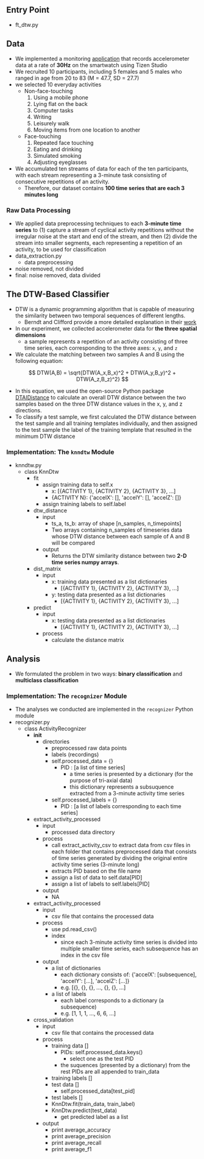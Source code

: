 ## Entry Point

* ft_dtw.py

## Data

- We implemented a monitoring [application](https://github.com/ypchen520/mini-ROAMM) that records accelerometer data at a rate of **30Hz** on the smartwatch using Tizen Studio
- We recruited 10 participants, including 5 females and 5 males who ranged in age from 20 to 83 (M = 47.7, SD = 27.7)
- we selected 10 everyday activities
  - Non-face-touching
    1. Using a mobile phone
    2. Lying flat on the back
    3. Computer tasks
    4. Writing
    5. Leisurely walk
    6. Moving items from one location to another
  - Face-touching
    1. Repeated face touching
    2. Eating and drinking
    3. Simulated smoking
    4. Adjusting eyeglasses
- We accumulated ten streams of data for each of the ten participants, with each stream representing a 3-minute task consisting of consecutive repetitions of an activity. 
  - Therefore, our dataset contains **100 time series that are each 3 minutes long**

### Raw Data Processing

- We applied data preprocessing techniques to each **3-minute time series** to (1) capture a stream of cyclical activity repetitions without the irregular noise at the start and end of the stream, and then (2) divide the stream into smaller segments, each representing a repetition of an activity, to be used for classification
- data_extraction.py
  * data preprocessing
- noise removed, not divided
- final: noise removed, data divided

## The DTW-Based Classifier

- DTW is a dynamic programming algorithm that is capable of measuring the similarity between two temporal sequences of different lengths. 
  - Berndt and Clifford provide a more detailed explanation in their [work](https://www.aaai.org/Papers/Workshops/1994/WS-94-03/WS94-03-031.pdf)
- In our experiment, we collected accelerometer data for **the three spatial dimensions**
  - a sample represents a repetition of an activity consisting of three time series, each corresponding to the three axes: ```x```, ```y```, and ```z```
- We calculate the matching between two samples A and B using the following equation: 

$$ DTW(A,B) = \sqrt{DTW(A_x,B_x)^2 + DTW(A_y,B_y)^2 + DTW(A_z,B_z)^2} $$

- In this equation, we used the open-source Python package [DTAIDistance](https://dtaidistance.readthedocs.io/en/latest/usage/dtw.html#dtw-distance-measure-between-two-time-series) to calculate an overall DTW distance between the two samples based on the three DTW distance values in the x, y, and z directions.
- To classify a test sample, we first calculated the DTW distance between the test sample and all training templates individually, and then assigned to the test sample the label of the training template that resulted in the minimum DTW distance

### Implementation: The ```knndtw``` Module

* knndtw.py
  * class KnnDtw
    * fit
      * assign training data to self.x
        * x: [{ACTIVITY 1}, {ACTIVITY 2}, {ACTIVITY 3}, ...]
        * {ACTIVITY N}: {'accelX': [], 'accelY': [], 'accelZ': []}
      * assign training labels to self.label
    * dtw_distance
      * input
        * ts_a, ts_b: array of shape [n_samples, n_timepoints]
        * Two arrays containing n_samples of timeseries data whose DTW distance between each sample of A and B will be compared
      * output
        * Returns the DTW similarity distance between two **2-D time series numpy arrays**.
    * dist_matrix
      * input
        * x: training data presented as a list dictionaries
          * [{ACTIVITY 1}, {ACTIVITY 2}, {ACTIVITY 3}, ...]
        * y: testing data presented as a list dictionaries
          * [{ACTIVITY 1}, {ACTIVITY 2}, {ACTIVITY 3}, ...]
    * predict
      * input
        * x: testing data presented as a list dictionaries
          * [{ACTIVITY 1}, {ACTIVITY 2}, {ACTIVITY 3}, ...]
      * process
        * calculate the distance matrix

## Analysis

- We formulated the problem in two ways: **binary classification** and **multiclass classification**

### Implementation: The ```recognizer``` Module

- The analyses we conducted are implemented in the ```recognizer``` Python module
- recognizer.py
  * class ActivityRecognizer
    * __init__
      * directories
        * preprocessed raw data points
        * labels (recordings)
        * self.processed_data = {}
          * PID : [a list of time series]
            * a time series is presented by a dictionary (for the purpose of tri-axial data)
            * this dictionary represents a subsuquence extracted from a 3-minute activity time series
        * self.processed_labels = {}
          * PID : [a list of labels corresponding to each time series]
    * extract_activity_processed
      * input
        * processed data directory
      * process
        * call extract_activity_csv to extract data from csv files in each folder that contains preprocessed data that consists of time series generated by dividing the original entire activity time series (3-minute long)
        * extracts PID based on the file name
        * assign a list of data to self.data[PID]
        * assign a list of labels to self.labels[PID]
      * output
        * NA
    * extract_activity_processed
      * input
        * csv file that contains the processed data
      * process
        * use pd.read_csv()
        * index
          * since each 3-minute activity time series is divided into multiple smaller time series, each subsequence has an index in the csv file
      * output
        * a list of dictionaries
          * each dictionary consists of: {'accelX': [subsequence], 'accelY': [...], 'accelZ': [...]}
          * e.g. [{}, {}, {}, ..., {}, {}, ...]
        * a list of labels
          * each label corresponds to a dictionary (a subsequence)
          * e.g. [1, 1, 1, ..., 6, 6, ...]
    * cross_validation
      * input
        * csv file that contains the processed data
      * process
        * training data []
          * PIDs: self.processed_data.keys()
            * select one as the test PID
          * the suquences (presented by a dictionary) from the rest PIDs are all appended to train_data
        * training labels []
        * test data []
          * self.processed_data[test_pid]
        * test labels []
        * KnnDtw.fit(train_data, train_label)
        * KnnDtw.predict(test_data)
          * get predicted label as a list
      * output
        * print average_accuracy
        * print average_precision
        * print average_recall
        * print average_f1